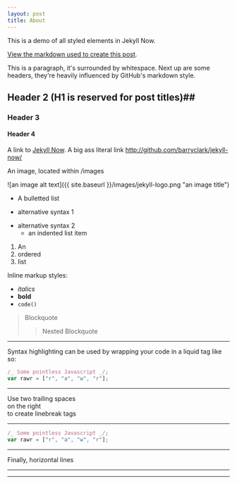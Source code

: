 ```yaml
---
layout: post
title: About
---
```


This is a demo of all styled elements in Jekyll Now.

[View the markdown used to create this post](https://raw.githubusercontent.com/barryclark/www.jekyllnow.com/gh-pages/_posts/2014-6-19-Markdown-Style-Guide.md).

This is a paragraph, it's surrounded by whitespace. Next up are some headers, they're heavily influenced by GitHub's markdown style.

## Header 2 (H1 is reserved for post titles)##

### Header 3

#### Header 4

A link to [Jekyll Now](http://github.com/barryclark/jekyll-now/). A big ass literal link <http://github.com/barryclark/jekyll-now/>

An image, located within /images

![an image alt text]({{ site.baseurl }}/images/jekyll-logo.png "an image title")

- A bulletted list

* alternative syntax 1

- alternative syntax 2
  - an indented list item

1. An
2. ordered
3. list

Inline markup styles:

- _italics_
- **bold**
- `code()`

> Blockquote
>
> > Nested Blockquote

---

Syntax highlighting can be used by wrapping your code in a liquid tag like so:

```javascript
/_ Some pointless Javascript _/;
var rawr = ["r", "a", "w", "r"];
```

---

Use two trailing spaces  
on the right  
to create linebreak tags

---

```javascript
/_ Some pointless Javascript _/;
var rawr = ["r", "a", "w", "r"];
```

---

Finally, horizontal lines

---

---
